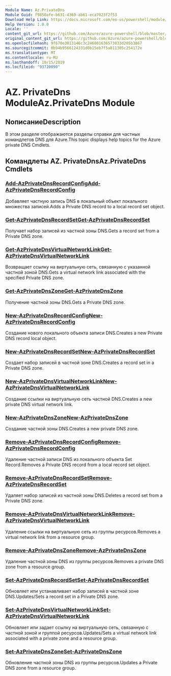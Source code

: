 ```yaml
---
Module Name: Az.PrivateDns
Module Guid: f9850afe-b631-4369-ab61-eca7023f2f53
Download Help Link: https://docs.microsoft.com/en-us/powershell/module/az.privatedns
Help Version: 1.0.0
Locale: ''
content_git_url: https://github.com/Azure/azure-powershell/blob/master/src/PrivateDns/PrivateDns/help/Az.PrivateDNS.md
original_content_git_url: https://github.com/Azure/azure-powershell/blob/master/src/PrivateDns/PrivateDns/help/Az.PrivateDNS.md
ms.openlocfilehash: 9f670e3013146c3c246001636573033d205b3867
ms.sourcegitcommit: 0b94b9566124331d0b15eb7f5a811305c254172e
ms.translationtype: MT
ms.contentlocale: ru-RU
ms.lasthandoff: 10/15/2019
ms.locfileid: "93720090"
---
```

# <span data-ttu-id="3d4ea-101">AZ. PrivateDns Module</span><span class="sxs-lookup"><span data-stu-id="3d4ea-101">Az.PrivateDns Module</span></span>
## <span data-ttu-id="3d4ea-102">Nописание</span><span class="sxs-lookup"><span data-stu-id="3d4ea-102">Description</span></span>
<span data-ttu-id="3d4ea-103">В этом разделе отображаются разделы справки для частных командлетов DNS для Azure.</span><span class="sxs-lookup"><span data-stu-id="3d4ea-103">This topic displays help topics for the Azure private DNS Cmdlets.</span></span>

## <span data-ttu-id="3d4ea-104">Командлеты AZ. PrivateDns</span><span class="sxs-lookup"><span data-stu-id="3d4ea-104">Az.PrivateDns Cmdlets</span></span>
### [<span data-ttu-id="3d4ea-105">Add-AzPrivateDnsRecordConfig</span><span class="sxs-lookup"><span data-stu-id="3d4ea-105">Add-AzPrivateDnsRecordConfig</span></span>](Add-AzPrivateDnsRecordConfig.md)
<span data-ttu-id="3d4ea-106">Добавляет частную запись DNS в локальный объект локального множества записей.</span><span class="sxs-lookup"><span data-stu-id="3d4ea-106">Adds a Private DNS record to a local record set object.</span></span>

### [<span data-ttu-id="3d4ea-107">Get-AzPrivateDnsRecordSet</span><span class="sxs-lookup"><span data-stu-id="3d4ea-107">Get-AzPrivateDnsRecordSet</span></span>](Get-AzPrivateDnsRecordSet.md)
<span data-ttu-id="3d4ea-108">Получает набор записей из частной зоны DNS.</span><span class="sxs-lookup"><span data-stu-id="3d4ea-108">Gets a record set from a Private DNS zone.</span></span>

### [<span data-ttu-id="3d4ea-109">Get-AzPrivateDnsVirtualNetworkLink</span><span class="sxs-lookup"><span data-stu-id="3d4ea-109">Get-AzPrivateDnsVirtualNetworkLink</span></span>](Get-AzPrivateDnsVirtualNetworkLink.md)
<span data-ttu-id="3d4ea-110">Возвращает ссылку на виртуальную сеть, связанную с указанной частной зоной DNS.</span><span class="sxs-lookup"><span data-stu-id="3d4ea-110">Gets a virtual network link associated with the specified Private DNS zone.</span></span>

### [<span data-ttu-id="3d4ea-111">Get-AzPrivateDnsZone</span><span class="sxs-lookup"><span data-stu-id="3d4ea-111">Get-AzPrivateDnsZone</span></span>](Get-AzPrivateDnsZone.md)
<span data-ttu-id="3d4ea-112">Получение частной зоны DNS.</span><span class="sxs-lookup"><span data-stu-id="3d4ea-112">Gets a Private DNS zone.</span></span>

### [<span data-ttu-id="3d4ea-113">New-AzPrivateDnsRecordConfig</span><span class="sxs-lookup"><span data-stu-id="3d4ea-113">New-AzPrivateDnsRecordConfig</span></span>](New-AzPrivateDnsRecordConfig.md)
<span data-ttu-id="3d4ea-114">Создание нового локального объекта записи DNS.</span><span class="sxs-lookup"><span data-stu-id="3d4ea-114">Creates a new Private DNS record local object.</span></span>

### [<span data-ttu-id="3d4ea-115">New-AzPrivateDnsRecordSet</span><span class="sxs-lookup"><span data-stu-id="3d4ea-115">New-AzPrivateDnsRecordSet</span></span>](New-AzPrivateDnsRecordSet.md)
<span data-ttu-id="3d4ea-116">Создает набор записей в частной зоне DNS.</span><span class="sxs-lookup"><span data-stu-id="3d4ea-116">Creates a record set in a Private DNS zone.</span></span>

### [<span data-ttu-id="3d4ea-117">New-AzPrivateDnsVirtualNetworkLink</span><span class="sxs-lookup"><span data-stu-id="3d4ea-117">New-AzPrivateDnsVirtualNetworkLink</span></span>](New-AzPrivateDnsVirtualNetworkLink.md)
<span data-ttu-id="3d4ea-118">Создание ссылки на виртуальную сеть частной DNS.</span><span class="sxs-lookup"><span data-stu-id="3d4ea-118">Creates a new private DNS virtual network link.</span></span>

### [<span data-ttu-id="3d4ea-119">New-AzPrivateDnsZone</span><span class="sxs-lookup"><span data-stu-id="3d4ea-119">New-AzPrivateDnsZone</span></span>](New-AzPrivateDnsZone.md)
<span data-ttu-id="3d4ea-120">Создание частной зоны DNS.</span><span class="sxs-lookup"><span data-stu-id="3d4ea-120">Creates a new private DNS zone.</span></span>

### [<span data-ttu-id="3d4ea-121">Remove-AzPrivateDnsRecordConfig</span><span class="sxs-lookup"><span data-stu-id="3d4ea-121">Remove-AzPrivateDnsRecordConfig</span></span>](Remove-AzPrivateDnsRecordConfig.md)
<span data-ttu-id="3d4ea-122">Удаление частной записи DNS из локального объекта Set Record.</span><span class="sxs-lookup"><span data-stu-id="3d4ea-122">Removes a Private DNS record from a local record set object.</span></span>

### [<span data-ttu-id="3d4ea-123">Remove-AzPrivateDnsRecordSet</span><span class="sxs-lookup"><span data-stu-id="3d4ea-123">Remove-AzPrivateDnsRecordSet</span></span>](Remove-AzPrivateDnsRecordSet.md)
<span data-ttu-id="3d4ea-124">Удаляет набор записей из частной зоны DNS.</span><span class="sxs-lookup"><span data-stu-id="3d4ea-124">Deletes a record set from a Private DNS zone.</span></span>

### [<span data-ttu-id="3d4ea-125">Remove-AzPrivateDnsVirtualNetworkLink</span><span class="sxs-lookup"><span data-stu-id="3d4ea-125">Remove-AzPrivateDnsVirtualNetworkLink</span></span>](Remove-AzPrivateDnsVirtualNetworkLink.md)
<span data-ttu-id="3d4ea-126">Удаление ссылки на виртуальную сеть из группы ресурсов.</span><span class="sxs-lookup"><span data-stu-id="3d4ea-126">Removes a virtual network link from a resource group.</span></span>

### [<span data-ttu-id="3d4ea-127">Remove-AzPrivateDnsZone</span><span class="sxs-lookup"><span data-stu-id="3d4ea-127">Remove-AzPrivateDnsZone</span></span>](Remove-AzPrivateDnsZone.md)
<span data-ttu-id="3d4ea-128">Удаление частной зоны DNS из группы ресурсов.</span><span class="sxs-lookup"><span data-stu-id="3d4ea-128">Removes a private DNS zone from a resource group.</span></span>

### [<span data-ttu-id="3d4ea-129">Set-AzPrivateDnsRecordSet</span><span class="sxs-lookup"><span data-stu-id="3d4ea-129">Set-AzPrivateDnsRecordSet</span></span>](Set-AzPrivateDnsRecordSet.md)
<span data-ttu-id="3d4ea-130">Обновляет или устанавливает набор записей в частной зоне DNS.</span><span class="sxs-lookup"><span data-stu-id="3d4ea-130">Updates/Sets a record set in a Private DNS zone.</span></span>

### [<span data-ttu-id="3d4ea-131">Set-AzPrivateDnsVirtualNetworkLink</span><span class="sxs-lookup"><span data-stu-id="3d4ea-131">Set-AzPrivateDnsVirtualNetworkLink</span></span>](Set-AzPrivateDnsVirtualNetworkLink.md)
<span data-ttu-id="3d4ea-132">Обновляет или задает ссылку на виртуальную сеть, связанную с частной зоной и группой ресурсов.</span><span class="sxs-lookup"><span data-stu-id="3d4ea-132">Updates/Sets a virtual network link associated with a private zone and a resource group.</span></span>

### [<span data-ttu-id="3d4ea-133">Set-AzPrivateDnsZone</span><span class="sxs-lookup"><span data-stu-id="3d4ea-133">Set-AzPrivateDnsZone</span></span>](Set-AzPrivateDnsZone.md)
<span data-ttu-id="3d4ea-134">Обновление частной зоны DNS из группы ресурсов.</span><span class="sxs-lookup"><span data-stu-id="3d4ea-134">Updates a Private DNS zone from a resource group.</span></span>

